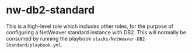 # nw-db2-standard

This is a high-level role which includes other roles, for the purpose of configuring a NetWeaver standard instance with DB2. This will normally be consumed by running the playbook `stacks/NetWeaver-DB2-Standard/playbook.yml`.
